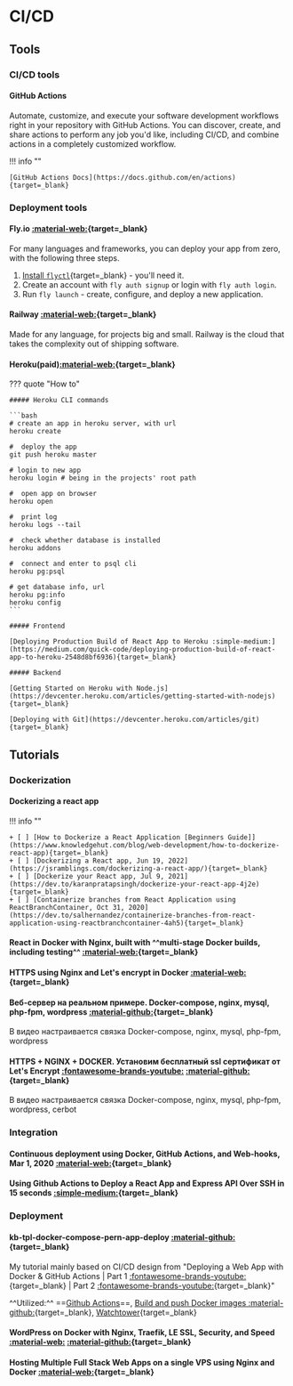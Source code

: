 # CI/CD

## Tools

### CI/CD tools

#### GitHub Actions

Automate, customize, and execute your software development workflows right in your repository with GitHub Actions. You can discover, create, and share actions to perform any job you'd like, including CI/CD, and combine actions in a completely customized workflow.

!!! info ""

    [GitHub Actions Docs](https://docs.github.com/en/actions){target=_blank}

### Deployment tools

#### Fly.io [:material-web:](https://fly.io/docs/speedrun/){target=_blank}

For many languages and frameworks, you can deploy your app from zero, with the following three steps.

1. [Install `flyctl`](https://fly.io/docs/hands-on/install-flyctl/){target=_blank} - you'll need it.
2. Create an account with `fly auth signup` or login with `fly auth login`.
3. Run `fly launch` - create, configure, and deploy a new application.

#### Railway [:material-web:](https://railway.app/){target=_blank}

Made for any language, for projects big and small. Railway is the cloud that takes the complexity out of shipping software.

#### Heroku(paid)[:material-web:](https://www.heroku.com/){target=_blank}

??? quote "How to"

    ##### Heroku CLI commands

    ```bash
    # create an app in heroku server, with url
    heroku create

    #  deploy the app
    git push heroku master

    # login to new app
    heroku login # being in the projects' root path

    #  open app on browser
    heroku open

    #  print log
    heroku logs --tail

    #  check whether database is installed
    heroku addons

    #  connect and enter to psql cli
    heroku pg:psql

    # get database info, url
    heroku pg:info
    heroku config
    ```

    ##### Frontend

    [Deploying Production Build of React App to Heroku :simple-medium:](https://medium.com/quick-code/deploying-production-build-of-react-app-to-heroku-2548d8bf6936){target=_blank}

    ##### Backend

    [Getting Started on Heroku with Node.js](https://devcenter.heroku.com/articles/getting-started-with-nodejs){target=_blank}

    [Deploying with Git](https://devcenter.heroku.com/articles/git){target=_blank}

## Tutorials

### Dockerization

#### Dockerizing a react app

!!! info ""

    + [ ] [How to Dockerize a React Application [Beginners Guide]](https://www.knowledgehut.com/blog/web-development/how-to-dockerize-react-app){target=_blank}
    + [ ] [Dockerizing a React app, Jun 19, 2022](https://jsramblings.com/dockerizing-a-react-app/){target=_blank}
    + [ ] [Dockerize your React app, Jul 9, 2021](https://dev.to/karanpratapsingh/dockerize-your-react-app-4j2e){target=_blank}
    + [ ] [Containerize branches from React Application using ReactBranchContainer, Oct 31, 2020](https://dev.to/salhernandez/containerize-branches-from-react-application-using-reactbranchcontainer-4ah5){target=_blank}

#### React in Docker with Nginx, built with ^^multi-stage Docker builds, including testing^^ [:material-web:](https://tiangolo.medium.com/react-in-docker-with-nginx-built-with-multi-stage-docker-builds-including-testing-8cc49d6ec305){target=_blank}

#### HTTPS using Nginx and Let's encrypt in Docker [:material-web:](https://mindsers.blog/post/https-using-nginx-certbot-docker/){target=_blank}

#### Веб-сервер на реальном примере. Docker-compose, nginx, mysql, php-fpm, wordpress [](https://youtu.be/mKdwkV5p1xg) [:material-github:](https://github.com/pavlenko-at/worlditech/tree/main/mKdwkV5p1xg){target=_blank}

В видео настраивается связка Docker-compose, nginx, mysql, php-fpm, wordpress

#### HTTPS + NGINX + DOCKER. Установим бесплатный ssl сертификат от Let's Encrypt [:fontawesome-brands-youtube:](https://youtu.be/OgCXa7e-mO0) [:material-github:](https://github.com/pavlenko-at/worlditech/tree/main/OgCXa7e-mO0){target=_blank}

В видео настраивается связка Docker-compose, nginx, mysql, php-fpm, wordpress, cerbot

### Integration

#### Continuous deployment using Docker, GitHub Actions, and Web-hooks, Mar 1, 2020 [:material-web:](https://levelup.gitconnected.com/automated-deployment-using-docker-github-actions-and-webhooks-54018fc12e32){target=_blank}

#### Using Github Actions to Deploy a React App and Express API Over SSH in 15 seconds [:simple-medium:](https://levelup.gitconnected.com/using-github-actions-to-deploy-a-react-app-and-express-api-over-ssh-in-15-seconds-6c7d9fb6bca3){target=_blank}

### Deployment
#### kb-tpl-docker-compose-pern-app-deploy [:material-github:](https://github.com/tmssd/kb-tpl-docker-compose-pern-app-deploy){target=_blank}

My tutorial mainly based on CI/CD design from "Deploying a Web App with Docker & GitHub Actions | Part 1 [:fontawesome-brands-youtube:](https://www.youtube.com/watch?v=JsOoUrII3EY){target=_blank} | Part 2 [:fontawesome-brands-youtube:](https://www.youtube.com/watch?v=hf8wUUrGCgU){target=_blank}"

^^Utilized:^^ ==[Github Actions](#github-actions)==, [Build and push Docker images :material-github:](https://github.com/marketplace/actions/build-and-push-docker-images){target=_blank}, [Watchtower](https://containrrr.dev/watchtower){target=_blank}

#### WordPress on Docker with Nginx, Traefik, LE SSL, Security, and Speed [:material-web:](https://www.smarthomebeginner.com/wordpress-on-docker-traefik/) [:material-github:](https://github.com/htpcBeginner/docker-traefik){target=_blank}

#### Hosting Multiple Full Stack Web Apps on a single VPS using Nginx and Docker [:material-web:](https://www.shawndsilva.com/blog/systems-administration-and-devops/hosting-multiple-full-stack-web-projects-on-one-vps-using-nginx-and-docker){target=_blank}
